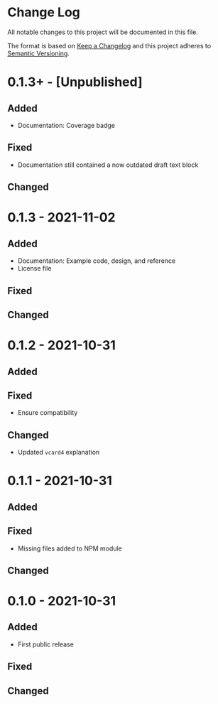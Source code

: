 # Change Log

All notable changes to this project will be documented in this file.

The format is based on [Keep a Changelog](https://keepachangelog.com/)
and this project adheres to [Semantic Versioning](https://semver.org/).

# 0.1.3+ - [Unpublished]

## Added

- Documentation: Coverage badge

## Fixed

- Documentation still contained a now outdated draft text block

## Changed

# 0.1.3 - 2021-11-02

## Added

- Documentation: Example code, design, and reference
- License file

## Fixed

## Changed

# 0.1.2 - 2021-10-31

## Added

## Fixed

- Ensure compatibility

## Changed

- Updated `vcard4` explanation

# 0.1.1 - 2021-10-31

## Added

## Fixed

- Missing files added to NPM module

## Changed

# 0.1.0 - 2021-10-31

## Added

- First public release

## Fixed

## Changed
